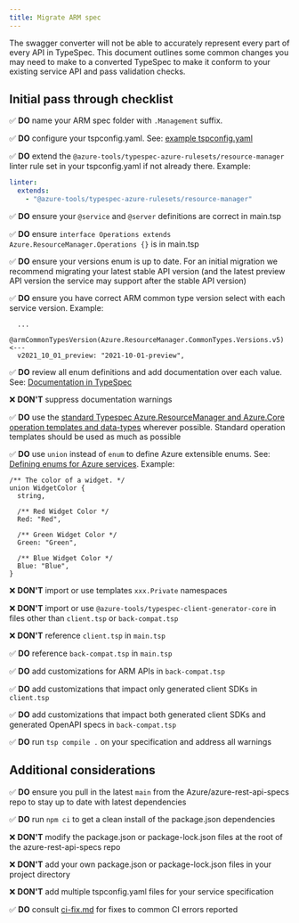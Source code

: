 ```yaml
---
title: Migrate ARM spec
---
```


The swagger converter will not be able to accurately represent every part of every API in TypeSpec. This document outlines some common changes you may need to make to a converted TypeSpec to make it conform to your existing service API and pass validation checks.

## Initial pass through checklist

✅ **DO** name your ARM spec folder with `.Management` suffix.

✅ **DO** configure your tspconfig.yaml. See: [example tspconfig.yaml][tspconfig]

✅ **DO** extend the `@azure-tools/typespec-azure-rulesets/resource-manager` linter rule set in your tspconfig.yaml if not already there. Example:

```yaml title=tspconfig.yaml
linter:
  extends:
    - "@azure-tools/typespec-azure-rulesets/resource-manager"
```

✅ **DO** ensure your `@service` and `@server` definitions are correct in main.tsp

✅ **DO** ensure `interface Operations extends Azure.ResourceManager.Operations {}` is in main.tsp

✅ **DO** ensure your versions enum is up to date. For an initial migration we recommend migrating your latest stable API version (and the latest preview API version the service may support after the stable API version)

✅ **DO** ensure you have correct ARM common type version select with each service version. Example:

```tsp
  ...
  @armCommonTypesVersion(Azure.ResourceManager.CommonTypes.Versions.v5)  <---
  v2021_10_01_preview: "2021-10-01-preview",
```

✅ **DO** review all enum definitions and add documentation over each value. See: [Documentation in TypeSpec][docs]

❌ **DON'T** suppress documentation warnings

✅ **DO** use the [standard Typespec Azure.ResourceManager and Azure.Core operation templates and data-types][standard-templates] wherever possible. Standard operation templates should be used as much as possible

✅ **DO** use `union` instead of `enum` to define Azure extensible enums. See: [Defining enums for Azure services][no-enum]. Example:

```tsp
/** The color of a widget. */
union WidgetColor {
  string,

  /** Red Widget Color */
  Red: "Red",

  /** Green Widget Color */
  Green: "Green",

  /** Blue Widget Color */
  Blue: "Blue",
}
```

❌ **DON'T** import or use templates `xxx.Private` namespaces

❌ **DON'T** import or use `@azure-tools/typespec-client-generator-core` in files other than `client.tsp` or `back-compat.tsp`

❌ **DON'T** reference `client.tsp` in `main.tsp`

✅ **DO** reference `back-compat.tsp` in `main.tsp`

✅ **DO** add customizations for ARM APIs in `back-compat.tsp`

✅ **DO** add customizations that impact only generated client SDKs in `client.tsp`

✅ **DO** add customizations that impact both generated client SDKs and generated OpenAPI specs in `back-compat.tsp`

✅ **DO** run `tsp compile .` on your specification and address all warnings

## Additional considerations

✅ **DO** ensure you pull in the latest `main` from the Azure/azure-rest-api-specs repo to stay up to date with latest dependencies

✅ **DO** run `npm ci` to get a clean install of the package.json dependencies

❌ **DON'T** modify the package.json or package-lock.json files at the root of the azure-rest-api-specs repo

❌ **DON'T** add your own package.json or package-lock.json files in your project directory

❌ **DON'T** add multiple tspconfig.yaml files for your service specification

✅ **DO** consult [ci-fix.md][ci-fix] for fixes to common CI errors reported

<!-- LINKS -->

[tspconfig]: https://github.com/Azure/azure-rest-api-specs/blob/main/specification/contosowidgetmanager/Contoso.Management/tspconfig.yaml
[docs]: https://typespec.io/docs/language-basics/documentation
[standard-templates]: https://azure.github.io/typespec-azure/docs/next/libraries/azure-resource-manager/reference
[ci-fix]: https://github.com/Azure/azure-rest-api-specs/blob/main/documentation/ci-fix.md
[no-enum]: https://azure.github.io/typespec-azure/docs/libraries/azure-core/rules/no-enum
